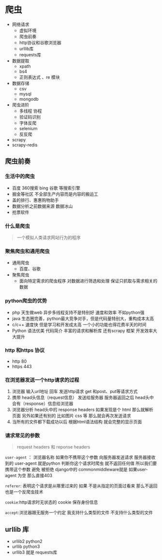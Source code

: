 # 爬虫   

* 网络请求 
  * 虚拟环境
  * 爬虫前奏 
  * http协议和谷歌浏览器  
  * urllib库  
  * requests库 
* 数据提取  
  * xpath
  * bs4 
  * 正则表达式 、re 模块 
* 数据存储 
  * csv 
  * mysql 
  * mongodb 
* 爬虫进阶  
  * 多线程 协程   
  * 验证码识别  
  * 字体反爬 
  * selenium  
  * 反反爬
* scrapy  
* scrapy-redis 



## 爬虫前奏  

### 生活中的爬虫  

* 百度 360搜索 bing 谷歌 等搜索引擎 
* 掘金等社区 不全部生产内容而是内容的搬运工    
* 盖的排行、惠惠购物助手  
* 数据分析之前数据来源  数据冰山    
* 抢票软件 

### 什么是爬虫 

> 一个模拟人类请求网站行为的程序  

### 聚焦爬虫和通用爬虫  

* 通用爬虫 
  * 百度、谷歌 
* 聚焦爬虫 
  * 面向特定需求的爬虫程序 对数据进行筛选和处理 保证只抓取与需求相关的数据

### python爬虫的优势  

* php 天生做web 异步多线程支持不是特别好 速度和效率 不如python强 
* java 生态圈完善，python最大竞争对手，但是代码量特别大，重构成本太高
* c/c++  速度快  但是学习和开发成太高  一个小的功能也得花费半天的时间   
* Python 语法优美 代码简介 丰富的请求和解析库  还有scrapy 框架 开发效率大大提升



### http 和https 协议 

* http  80 
* https  443 



### 在浏览器发送一个http请求的过程  

1. 浏览器 输入url地址 回车  发送http请求  get 和post、put等请求方式   
2. 携带 head头信息（request信息）  发送给服务器  服务器返回之后 head头中 会有（response）信息给浏览器   
3. 浏览器分析 head头中的 response headers 如果发现是个 html 那么就解析页面 另外如果还有别的 比如图片 css 等 那么就会再次发送请求   
4. 当所有的文件都下载成功以后 根据html语法结构  就会完整的显示页面   



### 请求常见的参数  

> request headers  和 reponse headers   

`user-agent` ： 浏览器名称   如果你不携带这个参数 向服务器发送请求 服务器接收到的 user-agent 就是python 判断你这个请求时爬虫  就不返回任何值  所以我们要携带这个参数  避免 被拒绝  django中的  commonmiddleware就是 如果user-agent 为空 那么直接403    

`referer`: 表明这个请求是从哪里过来的 如果 不是从指定的页面过看来 那么不返回   也是一个反爬虫技术  

`cookie`:http请求时无状态的  cookie 保存身份信息  

`accept`:浏览器跟无服务一个约定 我支持什么类型的文件  不支持什么类型的文件 



## urllib 库  

* urllib2    python2
* urllib  python3 
* urllib3 就是  requests库  













 

